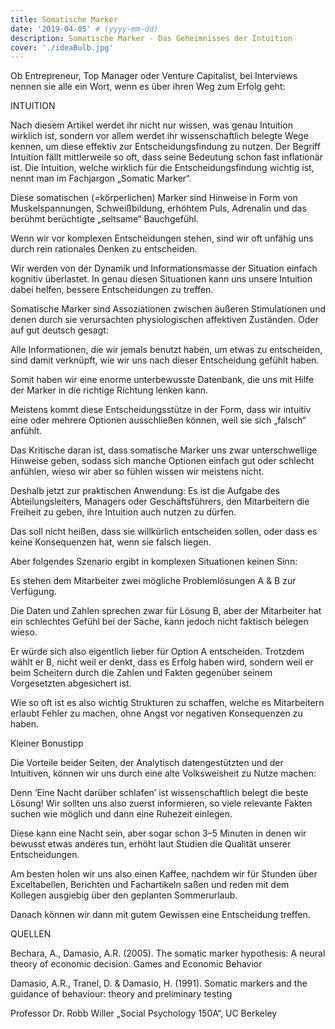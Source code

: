```yaml
---
title: Somatische Marker
date: '2019-04-05' # (yyyy-mm-dd)
description: Somatische Marker - Das Geheimnisses der Intuition
cover: './ideaBulb.jpg'
---
```


Ob Entrepreneur, Top Manager oder Venture Capitalist,
bei Interviews nennen sie alle ein Wort, wenn es über ihren Weg zum Erfolg geht:

INTUITION

Nach diesem Artikel werdet ihr nicht nur wissen, was genau Intuition wirklich ist, sondern vor allem werdet ihr wissenschaftlich belegte Wege kennen, um diese effektiv zur Entscheidungsfindung zu nutzen.
Der Begriff Intuition fällt mittlerweile so oft, dass seine Bedeutung schon fast inflationär ist. 
Die Intuition, welche wirklich für die Entscheidungsfindung wichtig ist, nennt man im Fachjargon „Somatic Marker“.

Diese somatischen (=körperlichen) Marker sind Hinweise in Form von Muskelspannungen, Schweißbildung, erhöhtem Puls, Adrenalin und das berühmt berüchtigte „seltsame“ Bauchgefühl.

Wenn wir vor komplexen Entscheidungen stehen, sind wir oft unfähig uns durch rein rationales Denken zu entscheiden.

Wir werden von der Dynamik und Informationsmasse der Situation einfach kognitiv überlastet. In genau diesen Situationen kann uns unsere Intuition dabei helfen, bessere Entscheidungen zu treffen.

Somatische Marker sind Assoziationen zwischen äußeren Stimulationen und denen durch sie verursachten physiologischen affektiven Zuständen.
Oder auf gut deutsch gesagt:

Alle Informationen, die wir jemals benutzt haben, um etwas zu entscheiden, sind damit verknüpft, wie wir uns nach dieser Entscheidung gefühlt haben.

Somit haben wir eine enorme unterbewusste Datenbank, die uns mit Hilfe der Marker in die richtige Richtung lenken kann.

Meistens kommt diese Entscheidungsstütze in der Form, dass wir intuitiv eine oder mehrere Optionen ausschließen können, weil sie sich „falsch“ anfühlt.

Das Kritische daran ist, dass somatische Marker uns zwar unterschwellige Hinweise geben, sodass sich manche Optionen einfach gut oder schlecht anfühlen, wieso wir aber so fühlen wissen wir meistens nicht.

Deshalb jetzt zur praktischen Anwendung:
Es ist die Aufgabe des Abteilungsleiters, Managers oder Geschäftsführers, den Mitarbeitern die Freiheit zu geben, ihre Intuition auch nutzen zu dürfen.

Das soll nicht heißen, dass sie willkürlich entscheiden sollen, oder dass es keine Konsequenzen hat, wenn sie falsch liegen.

Aber folgendes Szenario ergibt in komplexen Situationen keinen Sinn:

Es stehen dem Mitarbeiter zwei mögliche Problemlösungen A & B zur Verfügung.

Die Daten und Zahlen sprechen zwar für Lösung B, aber der Mitarbeiter hat ein schlechtes Gefühl bei der Sache, kann jedoch nicht faktisch belegen wieso.

Er würde sich also eigentlich lieber für Option A entscheiden. 
Trotzdem wählt er B, nicht weil er denkt, dass es Erfolg haben wird, sondern weil er beim Scheitern durch die Zahlen und Fakten gegenüber seinem Vorgesetzten abgesichert ist.

Wie so oft ist es also wichtig Strukturen zu schaffen, welche es Mitarbeitern erlaubt Fehler zu machen, ohne Angst vor negativen Konsequenzen zu haben.

Kleiner Bonustipp

Die Vorteile beider Seiten, der Analytisch datengestützten und der Intuitiven, können wir uns durch eine alte Volksweisheit zu Nutze machen:

Denn ‘Eine Nacht darüber schlafen’ ist wissenschaftlich belegt die beste Lösung!
Wir sollten uns also zuerst informieren, so viele relevante Fakten suchen wie möglich und dann eine Ruhezeit einlegen.

Diese kann eine Nacht sein, aber sogar schon 3–5 Minuten in denen wir bewusst etwas anderes tun, erhöht laut Studien die Qualität unserer Entscheidungen.

Am besten holen wir uns also einen Kaffee, nachdem wir für Stunden über Exceltabellen, Berichten und Fachartikeln saßen und reden mit dem Kollegen ausgiebig über den geplanten Sommerurlaub.


Danach können wir dann mit gutem Gewissen eine Entscheidung treffen.

QUELLEN

Bechara, A., Damasio, A.R. (2005). The somatic marker hypothesis: A neural theory of economic decision. Games and Economic Behavior

Damasio, A.R., Tranel, D. & Damasio, H. (1991). Somatic markers and the guidance of behaviour: theory and preliminary testing

Professor Dr. Robb Willer „Social Psychology 150A“, UC Berkeley